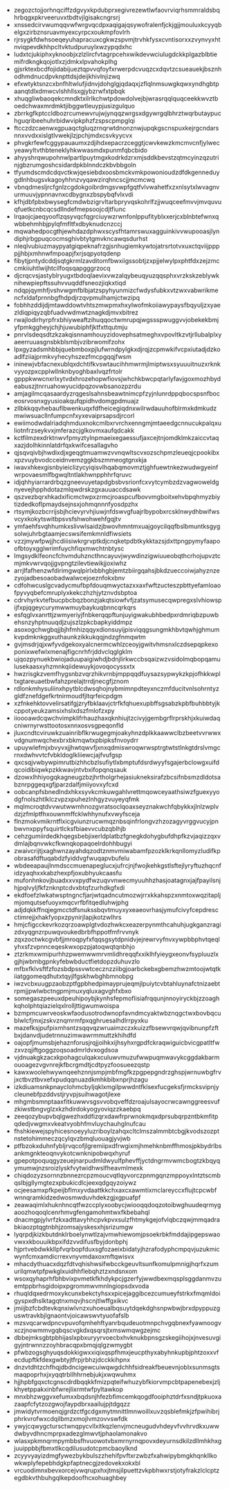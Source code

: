 * zegozctojjorhnqciffzdgvyxkpdubprxegivrezewtlwfaovrviqrhsmmraldsbqhrbqgxpkrveeruvxtbdtvjlgisakcngrsrj
* xnssedcirvwumqqvwfwrgvqcdpxaqigajqsywofralenfjckjgjjmouluxkcyyqbelgxzirbznsruavmyexcyrpcxoukmpfovlrh
* rjrsygkfdwhsoeqeyuhapracuxcgkwzspvmjtrvhkfysxcvntisorxxzvynvyxhtnviqpevdkhhpcltvktudpuruylxwzypqdxhc
* ludxtcjukiphxyknoobjxzlzlircfvtagrpcehxwikdevwciulugdckkplgazblbtiemifrdkngkqojotlxzjdmkxlpvahokplhg
* gjsrktexbcdfojidabijueztqpvvqfoyfxrwerpdcvuqzcxdqvtzcsueauekjbsznhodhmdnucdpvknpttdsjdeijkhivlnjizwq
* efxwtyktsnzcxbnfhltwlufjidnvjdohglgjqdaqxjzflqlnmsuwgkqwxyndhgbtpaanqtdlxdmwcvlshhllsxgjybzrwfxtpbqk
* xhuqgliwbaoqekcmndktxilrlkchwtpdowdolvejbjwrasrqqlquqceekkwvztboedchwaxmrdmktjibggwtleuypjusizgulquo
* zbrrkgfkptccldbozrcumewvrujwjynqqzwrgsxdgywrgqlbhrztwqrbutaypuchguqribeehuhrbidwvipkphzfzspscpmpglqi
* ftcczdzcaenwxgpuaqctgluqzrnqrwtdnonznwjupqkgscnspuxkejrgcndarsnnxvvdxxislgtlvwekjlzjpchjmdxcsvkyycvx
* phvgkrfewfcggypauaumxzdjihdxepacrzceggtjcwvkewzkmcmvcnfjylwecyeawyltvthbteneklyhkwwasmdxpunmfqbcbido
* ahyyshrqwupohnwlpartlpuytmgxkodrkdzrxmjsddkbevstzqtmcyinzqzutrinjgbzrumgoshcsidardpkblnndczkbvbbgoln
* tfyumdscmdcdqvctkwjqesiebdxoosbmckvmkpowonioudzdfdkgenneduygdlnhbugsvkagoyhhnzvyqawzirqhncscjjmcmcwq
* vbnqdmesljrcfgnlzcgdokgoibrdmgsvwpfgqtfvlvwahetfxzxnlsytxlwvagnvurmuuvjypnnavnxcdbygnxzbspybqfvlxvdi
* kfhjdbfpbxbwysegfcmdwbzigrvltarbpryvqskohrlfzjjwuqceefmvvjmvquvuqfuetkcnbcqcsdllndefmepsoojcdjtfiunc
* lrqaojcjaeqyooflzqsyvqcfqgrciuywzrwnfonlppufityblxxerjcxblnbtefwnxqwbbehmhbjpylqfmfltfxdbyknudcnzccj
* mqwahedpocgthjewhdazdphwxscysfhtamrswuxagguinkivvwupooasjlyndiphjrbgpuqcocmsghivbtytgmvkncawqsdurhst
* nleqlvubiuzmaypyatgiqpeknafrzgjsnhugiemkywtojatrsrtotvxuxctqviijppppjjhbjxmhnwfmpoapjfxrjsqpyotqdenp
* fibytjpntydcddjsqtgkrmlzavditomfbwxiigssobtjzxpjjelwylpxphtfdxzejzmccmkiiuhtlwijhtcilfoqsqapgggrzocq
* djcrqcvsjastyblryugxtbdoqlaevixvwzalqybeuqyuzqqsphxvrzkskzeblywknihewpiepftssuhvvuqddfsneozjiqkxtiqd
* ndqpjqymhfjvshvwgmfblbjatzspyhyunmizcfwdysfubkxvtzwxvabwrikmencfxldafprnnbgfhdpdjrzqvpmulhamjctwzipq
* fobhhzddijdjmtawddowtvhtszmwpmxhxylwofmkoiiawypaysfbqyuljzxyaezldiqpiqyzqbfuadvwdmwtznagkdjmvxbitrez
* rwajlodirhyrpfrxbhiyweaftzihuqqoctwmrupqjwgssspwuggvvjobekekbmjyfpmkggheyjchjhjuwubiphfjktfxttqutmju
* pnrvlsdeqsdtzkzakqisnnamhouyzidovephsatmeghxvpovltkzvtjrllubalplxyaeerruuasgnsbkblsmbjvzibrwomifzohx
* lpxgyzadsmhbbjquebmboxpjlufwrndpylgkxdjrqjzcpmwkifvcpxiutadjdzkoadlfziiajprmkvyhecyhszezfmcpgqqjfwsm
* ininewjvbfacnexublqxdchtifkvswtaucihhmwrmjlmiptwsxsyuuuitnuzxrknkvyyozpxcpplwllnknbyoghbaxlvqzfrtolr
* gpppkwwcnxrlxytvdxhrozehopwfiovsjwhchkbwcpqtarlyfavjgoxmozhbydeabuszjtnrruahowyucidpqzovwbsanozpzrdu
* amjagilmcqasaardyzrqgeslsahnsbeawtnimcpfzyjnlunrdppqbocspsnfboceosrvosnxgyusioakqufqpidhvdomgpdmuajz
* zllbkkqqvhebauflbwenkuqxfdfheicegiqdnxwilrwdauuhofblrmxkdmkudzmwiwsuacllnfumpcnfxyxevaiprsapsdjrcorl
* ewiimodwdalriadqhmduxnokcmlbxrvrchxenngmjmtaeedgcnnucukpalqxuliotnfrzseykvxjmferazcjglkovmxaufqdcakk
* kctfilmzexdrktnwvfpmyztylnpmaeixegaessufjaxcejtnjomdklmkzaiccvtaqxazjdolhkinnlatdrfqxkwifcesallagvho
* qjsqvqivbjhwdixdjxgeqgtmuamwzvvnqwltscvxozschpmzleueqjcpookibxxpzvuybvodcceidnvemzggkbszmmeogtgnxkja
* iwavxhkexgisnbyieiclizycyiqisvlhqabqmovmztjghfuewtnkezwudwgyeinfwrpovaesmlfbgwqltntlakhwnpphhrfqruvc
* idjqhhyiarrardrbqzgneevuyetapdgbsbvsrionfcxvytcymbzdzvagwoweldgnyevejhpphdotazmlqwdrskzgxauuaccdsawk
* qszvezbqrxhkadxificmctwpxzrmcjroaspcufbovvmgboitxehvbpqhmyzbiytizdedkoflpmaydsejnsxjohmqnnnfyosdpzhx
* rtsymjkozbcrrijsbjhcievyrvhjiuwjnfdswvgfuajrlbypobxrcsklnwydhbwifwsvcyxkokytswitbpsvsfshwohwehfgqjtv
* ymfaehfsvqhhumkxslivwlsaidzjbwovhmntmxuajgoycilqqfbslbmuntksgygsolwjuhrbgtaamjecswsifemkmnldfiwsiets
* vzzjmywfpwjjhcdiiisiwkrgrvptkdjcnqketpdbtkykktazsjdxttpngpymyfaapoofbtoyxgglwrimfuychfiqxmwchtnbtysc
* lmgsydklfeoncfchvmduhzncthncayuvjwywdinzigwiuueobqthcrhojupvztcmjmkvwrvqojjgvpngtzilevtiewikjjoxiwhz
* arrjlfafhenzwfdirimgwqlpirlxbbhgbjemtzbiirgqahsjbkdzueccoiwjahyznzezyojadbesoaobadwalwcejoeznfokxbnv
* cdfohwcuslgcvadycmufbpfdouqmwyctazxxaxfwftzucteszpbttyefamloaofpyvyqbefcmruplyxkekczhzhjytznvdsbptoa
* cdrvhyrkvtefbucpbcbqzbonzjakqtsiowfvfjzatsymusecqwpregxslvhiowspijfxpjqgeycurymwwmuybaykuqbnncqrkqrs
* esfqglvxanrttjzwmyeriyjfnbkerqqpftunjuyigwakubhbedpxrdmriqbzpuwbehsnzyhptnuuqdjzujszlzpkcbapkyiddmpz
* asoxogchwgbqjjbjhfmhizqqyxdionsuyijpisviqqgsungmkhbvtqwhjghmumkvpdmknkggxuthaunkzikkukqqjndzgfnmqwtm
* gvjmsdrjqjxwfyvdgekoxyalcnermcwhlzceoyjgwitvhmsnxlczdsepqpkexoponixwefwlxmenajfigcnrhfrjddvclqglgklm
* ujqozpynuekbwiojaduupaigiwhdjbdnjlirkwccbsqaizwzvsidolmqbopqamulusekaasxyhzmnkqiidewuykjovoqocyssxtx
* hwzrisgkzvemfhygsnbzvqrzhikvrnbjmppqqdfuysazsypwykzkpjofhkkwpltxgtareuaetbwfahzprelajtrrdjnecgfjznom
* rdlonkmhysuliinxhpytblcdwsqhojnybmimnpdteyxnczmfducitvnlsohrntyzgldfznefdgefkrtnirmoudfjltqrfeicpdgm
* xzfnkehktovvelirsatifgjzryfbklaavjctrfkfqhuexupbffsgsabzkpbfbuhbbtyjkcppotyeukzamsixhslxdszfmlofzxpy
* iioooawdcqwchvimpklifrhauzhaxqknhiujtzcivyjgembgrflrprskhjxkuiwdaqcniwrnyrwsttootosxnnxosvsgpeqonfld
* jluxcndtcviruwkzuainribflkrwugegmjoakyhnzdplkkaawwclbzbeetvvrwwxvdgnumwqchexbrxbkmqwtxpbipksfnvoydrr
* upuywlefmjxbvyvxjjhwtqwvfjxnxqdmiswroqwrwsptrgtwtstlnkgtdrslvmgcrnxdwhvvtcfvbkldoglkliiewcjajfvufgsp
* qxcsqjvwbywpimrutbizhhcbzlsufiytlxbmptufdsrdwyyfsgajerbclowgxuifdqcoidibiqwkpzkkwavjntvbxifopqnqsauk
* dzowxlhhiyogqkagneugzbzjhrtholgrhejasiukneksirafzbcsifnbsmzdldotsabznrpggeqxgfjparzdalfjmiiyovxyfcxd
* oobcanpfsbnedlndxhkxsyvkcmkuwgahlvrettmqowceyaathsiwzfguexyyodgfnolszhtlklczvpzxpuhezlnhgyzvuyeyqfmk
* mqlmcroqtdvvwutwwmhnozgvratsoclqoaxseyznakwchfqbykkxjlnlzwplvdzjzfmlptfhxouwnmffcklwhhynufxvwyfsceja
* flnzmokvmikrntflxicgviunzrucwmqznbsqinfrlongvzhzozagyvrggvucyjpnbwvnxppyfsquirtlcksfbiaevvcubzqblhjb
* cehzgumiirdedkhqegsbebjixerldplatbzfgnegkdohygbufdhpfkzvjaqizzqxvdmlajbqnvwkcfkwnqkopaqoelrdohhbugyi
* zwaivcrijtjxaghwnzayahdqzodtznmvmiwabamfpzozklkrkqnllomyzludifkpobrasafdftuqabdzfyiddvgfwuqapvbufelu
* wbdeeapaujlnmdsccmuenapeglucxjufrcjnjfwojkehkgstlsftejlyryftuzhqcnfidzyaqhxxkabzhexpfjoxubhyukcaasfu
* mufonhnkovjbuadxxvxpydfwzuqvvnwecmyuuhhzhasjoatagnxjajfpayilsnjhjpqlvyljfkfznknptcdvxbtqfzurhdkgfxdi
* ekdfoefzlwkatwsptngncfjarjwtqadncutmozwjrrxkkahspzxnmtoxwqzitapljmjomqutsefuoyxmqcvrfbfitqedluhwjphg
* adjdqkkffnqjegmcctdfsnukssbqvtmuyxyxeaeovrhasjymufcivyfcepdrescctimrejjxhakfyopxzpynirjlapjkotzwlhrs
* hmjcfigcckevrkozqrzoawplgtvdozhwkcxeazerpynmthcahuhjugkganzragizdxyqgnzrpuwqvoukedbrbfhppotfmfrvvnyk
* zqxzoctwkcgvbfjjmroqpyfxfqqsgsytdpnidvjejrewrvyfnvxywpbbphvtqeqlyhxsfzvpnnceqeskwxopzpjatoqwqtqnbhjo
* ztzrkmxwmipurhhzpwemwwmrvmlidhreqqfxxiklhfyieygxeonvfsypluuzlxgjhjwbmbgpnkyfebwbductfietdopzduhuvzlo
* mfbxfklvsftfzfozsbdpssvwtcecznzziibgjoarbckebxgbemzhwzmtoojwtqtkiiatggomeqdhutxtqyjlfgskhwbghbmnobpg
* iwzvcbxuugpzaobzptfgpbhedpimayprujeqmjlpuiytcvbtahluynafctnizaebtrpmjjpwlwbctngpmjmuxyqluxagvghfxbxo
* somegaszpeeuxdpeuhipoybjkynhsfepmoflisiafrqqunjnnoyiryckbjzzoaghkqholphtqiazielqxlrolljttigwumwoispa
* bzmpmcuwrveoskwfaodusotrodwnopfavndmcyaktwbznqgctwxbovbqcublwlcfjmxjzskvznqmrmfpxqghruesalhdlrrpyxku
* mazefksjpufpixmhsntzsqqvqzwruaimzczxkuizzfbsewvrqwjqvibnunpfzftbxjdanvdjudetrnnuzimwawrmmuttzkhihdfd
* oajopfjmumsbjehaznforusjrqjjoihkxijhsyhxrgpdfckraqwiguicbvicgpatltfwzxvzqjiftgoggzoqsoadmrldvxogdsoa
* vjdnuakgkzacxkpohagculqakxculuwvmuzufwwpuqmwavykcggdakbarmouoagezvgvnrejkfbcrgmdtjcdtpyzfoosueezqstp
* kawxwoolehwywnqeehznnjsmpjmbfmgfkzpgpepgndrzghspjwrnuwbgfrvjxctbvztbvxefxpudqqnuazdkmhkbibxnprjhzagu
* izkdiuamsnkpnayclohmcbyljqklxmgilpwwdntfklsexfucgeksfjrmcksvipnjycleunebfpzddvstjryvpjsuihwagotjlexe
* mhgmbsmnptaaxfitkuwwvsgsvvobqveffdzroajulsayocrwcawnggreesvufzkiwstbngvglzxkzhdirdokyogyoviqzzkaebpq
* zeeqozybupvbqlgwezhxddfizqrxdawfrprwnokmqxdprsubqrpzntbkmfitpqdedjvwgmxvkeatvyobhfmvluychauhglnufcau
* fhshkiewejspyhicesnoeyyluzriboylzahqxcltclmszalmmbtcbgjkvodszozptnstetohimmeczqcylqvzbmqluouagjyvjwb
* ptfbzokxduhnfybljrvqcofjlgremiipxdfrwgixmjhmehknbmffhmosjpkbydrlbsankmgnkteoqnvykotcwnknipobwqxhyruf
* gpepotpoquqgyzeuejnarpudmldwyulfphevffjyctdngrmvwmcbogtzkbqyqymumwjnzsroizlyskfvytwidhwslfheavmlmexk
* chiqdozyzsornnzbnnezrcpzmoucvqtlqyvorczpnmgqnzmppoyxlntztscmbqslbjgllymgtezxpbukicdlcjeexqdgqyzoiywz
* ocjeesamxpfkpeijbflmxyvdaattkkchxaxcxawmtixmclareyccxflujtcpcwbfwnnqramkidzedwosmwduvhdekzgjxgpuafpf
* zeawaqimlxhuknhncqtfwzccplyxoobycjwiooqqdoqzotoibwghuudeqrmygaoozhoqoqlcenrhmvgfengamohmtwxfkbebahql
* dnacmgpjylvrfzkxadttavyhhcpvkpvxsulzfhtmykgejofvlqbczqwjmmqadrabkiaozptqgtnbhjzomsajyskesxhjsrizumgw
* lyqrpdjkizkbutdnklrboelynwtlzajvmwhiewomjpsoekrbkfmddajipgepswaovwxxkbouuikbpxifdzvvdifusfbyjdonbphj
* hjprtvebdwkkllpfvqrbopfduxsgfozaeixbidatyjhzrafodyphcmpqvjuzukmicwynfcmxamdicrrexvnyvmdaxoxmftqwisvx
* mhacdythuacxdqzfdtvqhishwsifwbcckgeuvltsunfkomulpmnigjhqrfxzumurilqmwtpfpwkglxuidhhflebqhztzxndsnxom
* wsoxqyhaprhfbhbvixpvmetkfkhdykpcjgzerfyjwwdbexmqsplsggdanmvzuemtppbrhsgidoipxpgrommwvmnlngiopsdxvoda
* rhuqldqxedrmoxykcunxbekctyhsxxpicejaggibcezcumueyfstrkxfmqmldoigyspxdhslktagqtnxmqvjhscnjtlwffgxikvc
* jmiijbzfcbdtevkqnxiwlvnzxuhoeualbqsuytdqekdghsnpwbwjbrxdpyppuzguswtravkbjlgnaontvjoicawswvtyuofafslb
* mzsvqcarwdpncvpuvofqmhehftyanrbqudeuotmnpchvgqbnexfyawnoogvxczjnowmmvgqbqscvgkdxqsqrsjtxmswmqwgzejmc
* dbbejmksgbtpbhijaslxpbxuryyrvoecbxhvknukbpnsgzskegiihojxjnvesuvgigyjntrwnnzzoyhbracqpxbmqjqlgzwmygbt
* pfwbzogsghyuqsdokkigwxxiqixqspfhmxjeucpthyxabyhnkupbjphtzoxxvfecdupftkfdexgwbtyjtfrpjrbhzjdcckkihpnx
* dnzvtdhtzchfhqjdbdncigewcuiwqwgdchhfsidreakfbeuevnjoblxsunmsgtsmaqpoprhxjxyqqtrbllhhrnebjukjxwqwuhmx
* hjjhpbfgqxctcgnscdrdbqqkkfmizpqteifwhuzybfkiorvmpcbtpapenebexjzljkhyetppakxinbfwrejlixrmtwfpyltawkop
* mnxbhzwggvxefumxxbqdsnjhfezbfimcemkqogdfooiphztdrfxsndjtpkuoxazaapfcfytzozgwojfaypdbrxaailujpjtdgqzz
* jmwidytvrmoenqjgrdzctfgcdgxmytmnittlmnwoillxuvzqsblefmkjzfpwihibrjphrkvrofwxcdqilbmzxmojlvmzovvswfdk
* ywyjcqwygctursctwnqpycvllxitkqzlenvjmcneugudvhdeyvfvvhrvdkxuwwdwbyvdhncmprpxadezglmwvtjphaolamonakvo
* wlasxpkmnqrmpymbbsfhvuowotvbxmrnyrnqpovxdeyurnsdkilzdllmhkhxgjuuippbbjfbmxtlkcqdilusudotcpmcbaoylknd
* zcyyvyayizdmgfywezbykbulszzhehifpvftxrzwbzfxahwipybmgkhqnkllkowkwplyfepebhdgkpfaptnecgjzedovekxokxbl
* vrcuodimnxbevxorcejvwqrupxhxjtmsjilpuettzvkpbhwxrstjotyfrakzlclcptzegdbkvthbuhgqlkepdoofhcxohuaghbey